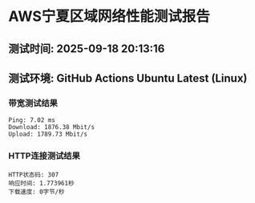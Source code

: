 # AWS宁夏区域网络性能测试报告
## 测试时间: 2025-09-18 20:13:16
## 测试环境: GitHub Actions Ubuntu Latest (Linux)

### 带宽测试结果
```
Ping: 7.02 ms
Download: 1876.38 Mbit/s
Upload: 1789.73 Mbit/s
```

### HTTP连接测试结果
```
HTTP状态码: 307
响应时间: 1.773961秒
下载速度: 0字节/秒
```

